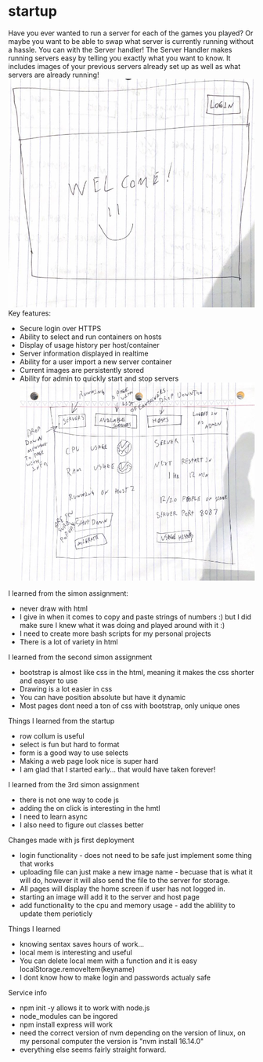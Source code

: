 # startup
Have you ever wanted to run a server for each of the games you played? Or maybe you want to be able to swap what server is currently running without a hassle. You can with the Server handler! The Server Handler makes running servers easy by telling you exactly what you want to know. It includes images of your previous servers already set up as well as what servers are already running!
![alt text](./Example1.jpg)
Key features:

- Secure login over HTTPS
- Ability to select and run containers on hosts
- Display of usage history per host/container
- Server information displayed in realtime
- Ability for a user import a new server container
- Current images are persistently stored
- Ability for admin to quickly start and stop servers
![alt text](./Example2.jpg)



I learned from the simon assignment:
- never draw with html
- I give in when it comes to copy and paste strings of numbers :) but I did make sure I knew what it was doing and played around with it :) 
- I need to create more bash scripts for my personal projects
- There is a lot of variety in html

I learned from the second simon assignment
- bootstrap is almost like css in the html, meaning it makes the css shorter and easyer to use
- Drawing is a lot easier in css
- You can have position absolute but have it dynamic
- Most pages dont need a ton of css with bootstrap, only unique ones

Things I learned from the startup
- row collum is useful 
- select is fun but hard to format
- form is a good way to use selects
- Making a web page look nice is super hard
- I am glad that I started early... that would have taken forever!

I learned from the 3rd simon assignment
- there is not one way to code js
- adding the on click is interesting in the hmtl
- I need to learn async 
- I also need to figure out classes better

Changes made with js first deployment
- login functionality - does not need to be safe just implement some thing that works
- uploading file can just make a new image name - becuase that is what it will do, however it will also send the file to the server for storage. 
- All pages will display the home screen if user has not logged in. 
- starting an image will add it to the server and host page
- add functionality to the cpu and memory usage - add the ablility to update them perioticly 

Things I learned
- knowing sentax saves hours of work...
- local mem is interesting and useful 
- You can delete local mem with a function and it is easy localStorage.removeItem(keyname)
- I dont know how to make login and passwords actualy safe 

Service info
- npm init -y allows it to work with node.js
- node_modules can be ingored
- npm install express  will work
- need the correct version of nvm depending on the version of linux, on my personal computer the version is "nvm install 16.14.0"
- everything else seems fairly straight forward. 


